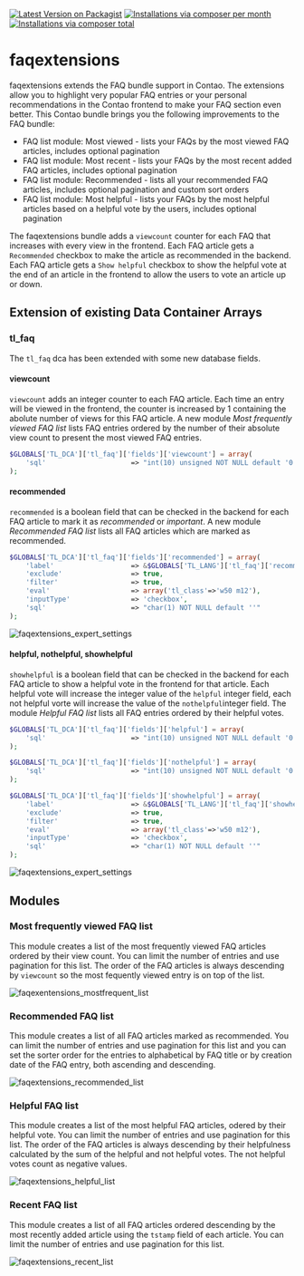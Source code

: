 [![Latest Version on Packagist](http://img.shields.io/packagist/v/hschottm/faqextensions.svg?style=flat)](https://packagist.org/packages/hschottm/faqextensions)
[![Installations via composer per month](http://img.shields.io/packagist/dm/hschottm/faqextensions.svg?style=flat)](https://packagist.org/packages/hschottm/faqextensions)
[![Installations via composer total](http://img.shields.io/packagist/dt/hschottm/faqextensions.svg?style=flat)](https://packagist.org/packages/hschottm/faqextensions)


# faqextensions
faqextensions extends the FAQ bundle support in Contao. The extensions allow you to highlight very popular FAQ entries or your personal recommendations in the Contao frontend to make your FAQ section even better. This Contao bundle brings you the following improvements to the FAQ bundle:

* FAQ list module: Most viewed - lists your FAQs by the most viewed FAQ articles, includes optional pagination
* FAQ list module: Most recent - lists your FAQs by the most recent added FAQ articles, includes optional pagination
* FAQ list module: Recommended - lists all your recommended FAQ articles, includes optional pagination and custom sort orders
* FAQ list module: Most helpful - lists your FAQs by the most helpful articles based on a helpful vote by the users, includes optional pagination

The faqextensions bundle adds a `viewcount` counter for each FAQ that increases with every view in the frontend. Each FAQ article gets a `Recommended` checkbox to make the article as recommended in the backend. Each FAQ article gets a `Show helpful` checkbox to show the helpful vote at the end of an article in the frontend to allow the users to vote an article up or down.

## Extension of existing Data Container Arrays
### tl_faq
The `tl_faq` dca has been extended with some new database fields.
#### viewcount
`viewcount` adds an integer counter to each FAQ article. Each time an entry will be viewed in the frontend, the counter is increased by 1 containing the abolute number of views for this FAQ article. A new module *Most frequently viewed FAQ list* lists FAQ entries ordered by the number of their absolute view count to present the most viewed FAQ entries.
```php
$GLOBALS['TL_DCA']['tl_faq']['fields']['viewcount'] = array(
	'sql'                     => "int(10) unsigned NOT NULL default '0'"
);
```
#### recommended
`recommended` is a boolean field that can be checked in the backend for each FAQ article to mark it as *recommended* or *important*. A new module *Recommended FAQ list* lists all FAQ articles which are marked as recommended.
```php
$GLOBALS['TL_DCA']['tl_faq']['fields']['recommended'] = array(
	'label'                   => &$GLOBALS['TL_LANG']['tl_faq']['recommended'],
	'exclude'                 => true,
	'filter'                  => true,
	'eval'                    => array('tl_class'=>'w50 m12'),
	'inputType'               => 'checkbox',
	'sql'                     => "char(1) NOT NULL default ''"
);
```
![faqextensions_expert_settings](https://user-images.githubusercontent.com/873113/48935073-a01e9080-ef06-11e8-83dd-26d129117d02.png)

#### helpful, nothelpful, showhelpful
`showhelpful` is a boolean field that can be checked in the backend for each FAQ article to show a helpful vote in the frontend for that article. Each helpful vote will increase the integer value of the `helpful` integer field, each not helpful vorte will increase the value of the `nothelpful`integer field. The module *Helpful FAQ list* lists all FAQ entries ordered by their helpful votes.

```php
$GLOBALS['TL_DCA']['tl_faq']['fields']['helpful'] = array(
	'sql'                     => "int(10) unsigned NOT NULL default '0'"
);

$GLOBALS['TL_DCA']['tl_faq']['fields']['nothelpful'] = array(
	'sql'                     => "int(10) unsigned NOT NULL default '0'"
);

$GLOBALS['TL_DCA']['tl_faq']['fields']['showhelpful'] = array(
	'label'                   => &$GLOBALS['TL_LANG']['tl_faq']['showhelpful'],
	'exclude'                 => true,
	'filter'                  => true,
	'eval'                    => array('tl_class'=>'w50 m12'),
	'inputType'               => 'checkbox',
	'sql'                     => "char(1) NOT NULL default ''"
);
```

![faqextensions_expert_settings](https://user-images.githubusercontent.com/873113/48935073-a01e9080-ef06-11e8-83dd-26d129117d02.png)

## Modules
### Most frequently viewed FAQ list
This module creates a list of the most frequently viewed FAQ articles ordered by their view count. You can limit the number of entries and use pagination for this list. The order of the FAQ articles is always descending by `viewcount` so the most fequently viewed entry is on top of the list.

![faqexentensions_mostfrequent_list](https://user-images.githubusercontent.com/873113/48936106-1ec8fd00-ef0a-11e8-9ece-c2246dbc9d5e.png)
### Recommended FAQ list
This module creates a list of all FAQ articles marked as recommended. You can limit the number of entries and use pagination for this list and you can set the sorter order for the entries to alphabetical by FAQ title or by creation date of the FAQ entry, both ascending and descending.

![faqextensions_recommended_list](https://user-images.githubusercontent.com/873113/48936109-1f619380-ef0a-11e8-9307-b373a2acfd92.png)
### Helpful FAQ list
This module creates a list of the most helpful FAQ articles, odered by their helpful vote. You can limit the number of entries and use pagination for this list. The order of the FAQ articles is always descending by their helpfulness calculated by the sum of the helpful and not helpful votes. The not helpful votes count as negative values.

![faqextensions_helpful_list](https://user-images.githubusercontent.com/873113/48936107-1ec8fd00-ef0a-11e8-86e0-5cde37ed8ff5.png)
### Recent FAQ list
This module creates a list of all FAQ articles ordered descending by the most recently added article using the `tstamp` field of each article. You can limit the number of entries and use pagination for this list.

![faqextensions_recent_list](https://user-images.githubusercontent.com/873113/48936108-1ec8fd00-ef0a-11e8-8684-8194f70791e4.png)

